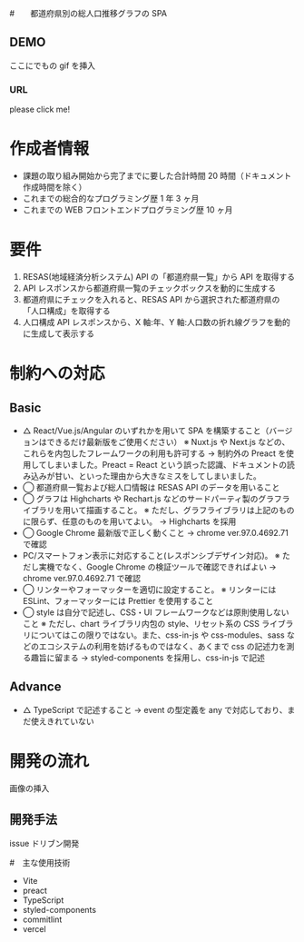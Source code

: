 #　　都道府県別の総人口推移グラフの SPA

## DEMO

ここにでもの gif を挿入

### URL

please click me!

# 作成者情報

- 課題の取り組み開始から完了までに要した合計時間
  20 時間（ドキュメント作成時間を除く）
- これまでの総合的なプログラミング歴
  1 年 3 ヶ月
- これまでの WEB フロントエンドプログラミング歴
  10 ヶ月

# 要件

1. RESAS(地域経済分析システム) API の「都道府県一覧」から API を取得する
2. API レスポンスから都道府県一覧のチェックボックスを動的に生成する
3. 都道府県にチェックを入れると、RESAS API から選択された都道府県の「人口構成」を取得する
4. 人口構成 API レスポンスから、X 軸:年、Y 軸:人口数の折れ線グラフを動的に生成して表示する

# 制約への対応

## Basic

- △ React/Vue.js/Angular のいずれかを用いて SPA を構築すること（バージョンはできるだけ最新版をご使用ください）
  ※ Nuxt.js や Next.js などの、これらを内包したフレームワークの利用も許可する
  → 制約外の Preact を使用してしまいました。Preact = React という誤った認識、ドキュメントの読み込みが甘い、といった理由から大きなミスをしてしまいました。
- ◯ 都道府県一覧および総人口情報は RESAS API のデータを用いること
- ◯ グラフは Highcharts や Rechart.js などのサードパーティ製のグラフライブラリを用いて描画すること。
  ※ ただし、グラフライブラリは上記のものに限らず、任意のものを用いてよい。
  → Highcharts を採用
- ◯ Google Chrome 最新版で正しく動くこと
  → chrome ver.97.0.4692.71 で確認
- PC/スマートフォン表示に対応すること(レスポンシブデザイン対応)。
  ※ ただし実機でなく、Google Chrome の検証ツールで確認できればよい
  → chrome ver.97.0.4692.71 で確認
- ◯ リンターやフォーマッターを適切に設定すること。
  ※ リンターには ESLint、フォーマッターには Prettier を使用すること
- ◯ style は自分で記述し、CSS・UI フレームワークなどは原則使用しないこと
  ※ ただし、chart ライブラリ内包の style、リセット系の CSS ライブラリについてはこの限りではない。また、css-in-js や css-modules、sass などのエコシステムの利用を妨げるものではなく、あくまで css の記述力を測る趣旨に留まる
  → styled-components を採用し、css-in-js で記述

## Advance

- △ TypeScript で記述すること
  → event の型定義を any で対応しており、まだ使えきれていない

# 開発の流れ

画像の挿入

## 開発手法

issue ドリブン開発

#　主な使用技術

- Vite
- preact
- TypeScript
- styled-components
- commitlint
- vercel
